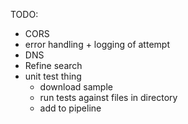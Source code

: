 TODO:

- CORS
- error handling + logging of attempt
- DNS
- Refine search
- unit test thing
  - download sample
  - run tests against files in directory
  - add to pipeline
